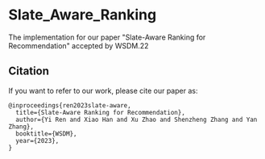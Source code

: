 # Slate_Aware_Ranking
The implementation for our paper "Slate-Aware Ranking for Recommendation" accepted by WSDM.22

Citation
--------

If you want to refer to our work, please cite our paper as:
```
@inproceedings{ren2023slate-aware,
  title={Slate-Aware Ranking for Recommendation},
  author={Yi Ren and Xiao Han and Xu Zhao and Shenzheng Zhang and Yan Zhang},
  booktitle={WSDM},
  year={2023},
}
